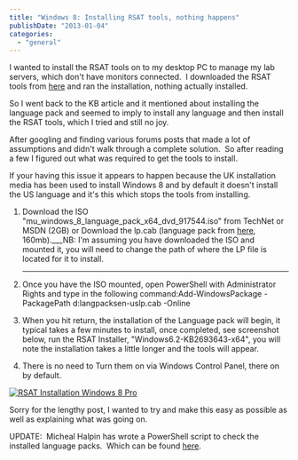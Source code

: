```yaml
---
title: "Windows 8: Installing RSAT tools, nothing happens"
publishDate: "2013-01-04"
categories: 
  - "general"
---
```


I wanted to install the RSAT tools on to my desktop PC to manage my lab servers, which don't have monitors connected.  I downloaded the RSAT tools from [here](https://www.microsoft.com/en-gb/download/details.aspx?id=28972) and ran the installation, nothing actually installed.

So I went back to the KB article and it mentioned about installing the language pack and seemed to imply to install any language and then install the RSAT tools, which I tried and still no joy.

After googling and finding various forums posts that made a lot of assumptions and didn't walk through a complete solution.  So after reading a few I figured out what was required to get the tools to install.

If your having this issue it appears to happen because the UK installation media has been used to install Windows 8 and by default it doesn't install the US language and it's this which stops the tools from installing.

1. Download the ISO "mu\_windows\_8\_language\_pack\_x64\_dvd\_917544.iso" from TechNet or MSDN (2GB) or Download the lp.cab (language pack from [here](https://skydrive.live.com/redir?resid=3DA9CA5E6374C927!2131&authkey=!AOoF0qcuK_4Qbww), 160mb).___NB: I'm assuming you have downloaded the ISO and mounted it, you will need to change the path of where the LP file is located for it to install.  
      
    ___
2. Once you have the ISO mounted, open PowerShell with Administrator Rights and type in the following command:Add-WindowsPackage -PackagePath d:langpacksen-uslp.cab -Online  
      
    
3. When you hit return, the installation of the Language pack will begin, it typical takes a few minutes to install, once completed, see screenshot below, run the RSAT Installer, "Windows6.2-KB2693643-x64", you will note the installation takes a little longer and the tools will appear.  
      
    
4. There is no need to Turn them on via Windows Control Panel, there on by default.

[![RSAT Installation Windows 8 Pro](https://ramblinggeek.co.uk/wp-content/uploads/2013/01/RSAT-Installation-Windows-8-Pro.png)](https://ramblinggeek.co.uk/2013/01/windows-8-installing-rsat-tools-nothing-happens/rsat-installation-windows-8-pro/)

Sorry for the lengthy post, I wanted to try and make this easy as possible as well as explaining what was going on.

UPDATE:  Micheal Halpin has wrote a PowerShell script to check the installed language packs.  Which can be found [here](https://michealhalpin.com/blog/index.php/issues-installing-remote-server-administration-tools-for-windows-8/).
